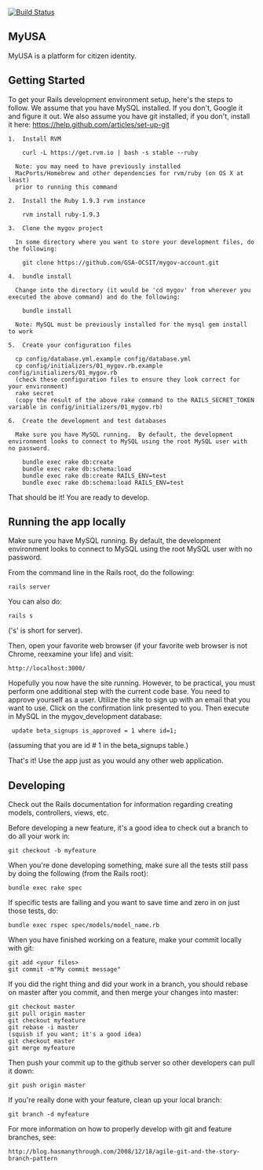 [![Build Status](https://api.travis-ci.org/GSA-OCSIT/mygov-account.png?branch=master)](http://travis-ci.org/GSA-OCSIT/mygov-account)

## MyUSA

MyUSA is a platform for citizen identity.

## Getting Started

To get your Rails development environment setup, here's the steps to follow. 
We assume that you have MySQL installed.  If you don't, Google it and figure
it out.  We also assume you have git installed, if you don't, install it here:
https://help.github.com/articles/set-up-git

    1.  Install RVM

        curl -L https://get.rvm.io | bash -s stable --ruby

      Note: you may need to have previously installed
      MacPorts/Homebrew and other dependencies for rvm/ruby (on OS X at least)
      prior to running this command

    2.  Install the Ruby 1.9.3 rvm instance

        rvm install ruby-1.9.3

    3.  Clone the mygov project

      In some directory where you want to store your development files, do the following:

        git clone https://github.com/GSA-OCSIT/mygov-account.git

    4.  bundle install

      Change into the directory (it would be 'cd mygov' from wherever you executed the above command) and do the following:

        bundle install

      Note: MySQL must be previously installed for the mysql gem install to work

    5.  Create your configuration files

      cp config/database.yml.example config/database.yml
      cp config/initializers/01_mygov.rb.example config/initializers/01_mygov.rb
      (check these configuration files to ensure they look correct for your environment)
      rake secret
      (copy the result of the above rake command to the RAILS_SECRET_TOKEN variable in config/initializers/01_mygov.rb)

    6.  Create the development and test databases

      Make sure you have MySQL running.  By default, the development environment looks to connect to MySQL using the root MySQL user with no password.

        bundle exec rake db:create
        bundle exec rake db:schema:load
        bundle exec rake db:create RAILS_ENV=test
        bundle exec rake db:schema:load RAILS_ENV=test

That should be it!  You are ready to develop.

## Running the app locally

Make sure you have MySQL running.  By default, the development environment
looks to connect to MySQL using the root MySQL user with no password.

From the command line in the Rails root, do the following:

    rails server

You can also do:

    rails s

('s' is short for server).

Then, open your favorite web browser (if your favorite web browser is not
Chrome, reexamine your life) and visit:

    http://localhost:3000/

Hopefully you now have the site running.  However, to be practical, you must perform 
one additional step with the current code base.  You need to approve yourself as 
a user.  Utilize the site to sign up with an email that you want to use.  Click on 
the confirmation link presented to you.  Then execute in MySQL in the mygov_development database:

     update beta_signups is_approved = 1 where id=1;

(assuming that you are id # 1 in the beta_signups table.)

That's it!  Use the app just as you would any other web application.

## Developing

Check out the Rails documentation for information regarding creating models,
controllers, views, etc.

Before developing a new feature, it's a good idea to check out a branch to do
all your work in:

    git checkout -b myfeature

When you're done developing something, make sure all the tests still pass by
doing the following (from the Rails root):

    bundle exec rake spec

If specific tests are failing and you want to save time and zero in on just
those tests, do:

    bundle exec rspec spec/models/model_name.rb

When you have finished working on a feature, make your commit locally with
git:

    git add <your files>
    git commit -m"My commit message"

If you did the right thing and did your work in a branch, you should rebase on
master after you commit, and then merge your changes into master:

    git checkout master
    git pull origin master
    git checkout myfeature
    git rebase -i master
    (squish if you want; it's a good idea)
    git checkout master
    git merge myfeature

Then push your commit up to the github server so other developers can pull it
down:

    git push origin master

If you're really done with your feature, clean up your local branch:

    git branch -d myfeature

For more information on how to properly develop with git and feature branches,
see:

    http://blog.hasmanythrough.com/2008/12/18/agile-git-and-the-story-branch-pattern

